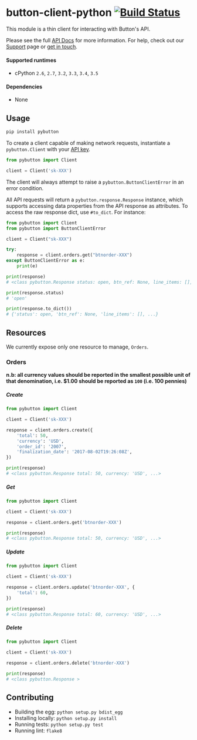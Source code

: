 # button-client-python [![Build Status](https://travis-ci.org/button/button-client-python.svg?branch=master)](https://travis-ci.com/button/button-client-python)

This module is a thin client for interacting with Button's API.

Please see the full [API Docs](https://www.usebutton.com/developers/api-reference) for more information.  For help, check out our [Support](https://www.usebutton.com/support) page or [get in touch](https://www.usebutton.com/contact). 

#### Supported runtimes

* cPython `2.6`, `2.7`, `3.2`, `3.3`, `3.4`, `3.5`

#### Dependencies

*  None

## Usage

```bash
pip install pybutton
```

To create a client capable of making network requests, instantiate a `pybutton.Client` with your [API key](https://app.usebutton.com/settings/organization). 

```python
from pybutton import Client

client = Client('sk-XXX')
```

The client will always attempt to raise a `pybutton.ButtonClientError` in an error condition. 

All API requests will return a `pybutton.response.Response` instance, which supports accessing data properties from the API response as attributes.  To access the raw response dict, use `#to_dict`.  For instance:

```python
from pybutton import Client
from pybutton import ButtonClientError

client = Client("sk-XXX")

try:
    response = client.orders.get("btnorder-XXX")
except ButtonClientError as e:
    print(e)

print(response)
# <class pybutton.Response status: open, btn_ref: None, line_items: [], ...>

print(response.status)
# 'open'

print(response.to_dict())
# {'status': open, 'btn_ref': None, 'line_items': [], ...}
```

## Resources

We currently expose only one resource to manage, `Orders`. 

### Orders

**n.b: all currency values should be reported in the smallest possible unit of that denomination, i.e. $1.00 should be reported as `100` (i.e. 100 pennies)**

##### Create

```python
from pybutton import Client

client = Client('sk-XXX')

response = client.orders.create({
    'total': 50,
    'currency': 'USD',
    'order_id': '2007',
    'finalization_date': '2017-08-02T19:26:08Z',
})

print(response)
# <class pybutton.Response total: 50, currency: 'USD', ...>
```

##### Get

```python
from pybutton import Client

client = Client('sk-XXX')

response = client.orders.get('btnorder-XXX')

print(response)
# <class pybutton.Response total: 50, currency: 'USD', ...>
```

##### Update

```python
from pybutton import Client

client = Client('sk-XXX')

response = client.orders.update('btnorder-XXX', {
    'total': 60,
})

print(response)
# <class pybutton.Response total: 60, currency: 'USD', ...>
```

##### Delete

```python
from pybutton import Client

client = Client('sk-XXX')

response = client.orders.delete('btnorder-XXX')

print(response)
# <class pybutton.Response >
```

## Contributing

* Building the egg: `python setup.py bdist_egg`
* Installing locally: `python setup.py install`
* Running tests: `python setup.py test`
* Running lint: `flake8`
